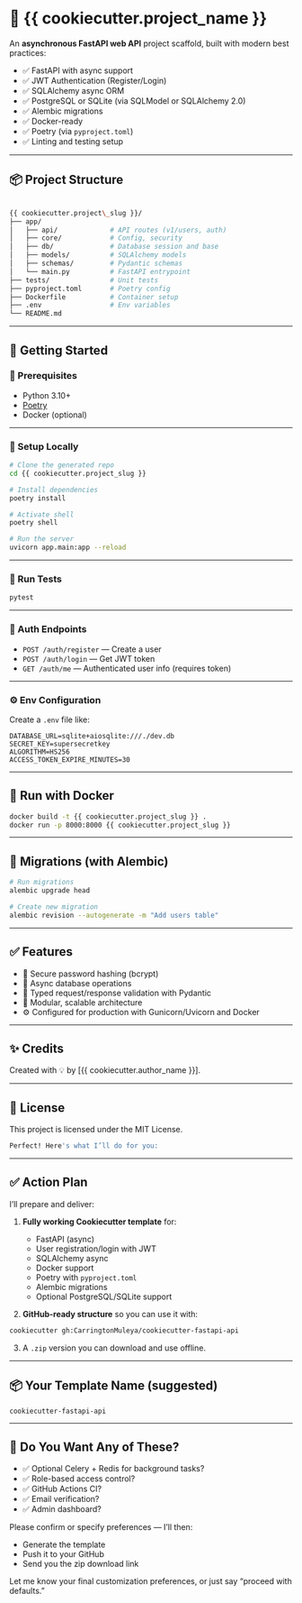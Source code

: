 # 🚀 {{ cookiecutter.project_name }}

An **asynchronous FastAPI web API** project scaffold, built with modern best practices:

- ✅ FastAPI with async support
- ✅ JWT Authentication (Register/Login)
- ✅ SQLAlchemy async ORM
- ✅ PostgreSQL or SQLite (via SQLModel or SQLAlchemy 2.0)
- ✅ Alembic migrations
- ✅ Docker-ready
- ✅ Poetry (via `pyproject.toml`)
- ✅ Linting and testing setup

---

## 📦 Project Structure

```bash

{{ cookiecutter.project\_slug }}/
├── app/
│   ├── api/             # API routes (v1/users, auth)
│   ├── core/            # Config, security
│   ├── db/              # Database session and base
│   ├── models/          # SQLAlchemy models
│   ├── schemas/         # Pydantic schemas
│   └── main.py          # FastAPI entrypoint
├── tests/               # Unit tests
├── pyproject.toml       # Poetry config
├── Dockerfile           # Container setup
├── .env                 # Env variables
└── README.md

````

---

## 🚀 Getting Started

### 🔧 Prerequisites

- Python 3.10+
- [Poetry](https://python-poetry.org/docs/)
- Docker (optional)

---

### 🧱 Setup Locally

```bash
# Clone the generated repo
cd {{ cookiecutter.project_slug }}

# Install dependencies
poetry install

# Activate shell
poetry shell

# Run the server
uvicorn app.main:app --reload
````

---

### 🧪 Run Tests

```bash
pytest
```

---

### 🔐 Auth Endpoints

* `POST /auth/register` — Create a user
* `POST /auth/login` — Get JWT token
* `GET /auth/me` — Authenticated user info (requires token)

---

### ⚙️ Env Configuration

Create a `.env` file like:

```env
DATABASE_URL=sqlite+aiosqlite:///./dev.db
SECRET_KEY=supersecretkey
ALGORITHM=HS256
ACCESS_TOKEN_EXPIRE_MINUTES=30
```

---

## 🐳 Run with Docker

```bash
docker build -t {{ cookiecutter.project_slug }} .
docker run -p 8000:8000 {{ cookiecutter.project_slug }}
```

---

## 📜 Migrations (with Alembic)

```bash
# Run migrations
alembic upgrade head

# Create new migration
alembic revision --autogenerate -m "Add users table"
```

---

## ✅ Features

* 🔐 Secure password hashing (bcrypt)
* 🧠 Async database operations
* 🧪 Typed request/response validation with Pydantic
* 🧱 Modular, scalable architecture
* ⚙️ Configured for production with Gunicorn/Uvicorn and Docker

---

## ✨ Credits

Created with 💡 by \[{{ cookiecutter.author\_name }}].

---

## 📄 License

This project is licensed under the MIT License.

```bash
Perfect! Here's what I’ll do for you:
```
---

## ✅ Action Plan

I’ll prepare and deliver:

1. **Fully working Cookiecutter template** for:

   * FastAPI (async)
   * User registration/login with JWT
   * SQLAlchemy async
   * Docker support
   * Poetry with `pyproject.toml`
   * Alembic migrations
   * Optional PostgreSQL/SQLite support

2. **GitHub-ready structure** so you can use it with:

```bash
cookiecutter gh:CarringtonMuleya/cookiecutter-fastapi-api
```

3. A `.zip` version you can download and use offline.

---

## 📦 Your Template Name (suggested)

`cookiecutter-fastapi-api`

---

## 🔄 Do You Want Any of These?

* ✅ Optional Celery + Redis for background tasks?
* ✅ Role-based access control?
* ✅ GitHub Actions CI?
* ✅ Email verification?
* ✅ Admin dashboard?

Please confirm or specify preferences — I’ll then:

* Generate the template
* Push it to your GitHub
* Send you the zip download link

Let me know your final customization preferences, or just say “proceed with defaults.”

